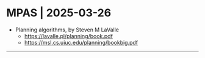# MPAS | 2025-03-26

- Planning algorithms, by Steven M LaValle
  - <https://lavalle.pl/planning/book.pdf>
  - <https://msl.cs.uiuc.edu/planning/bookbig.pdf>

---

